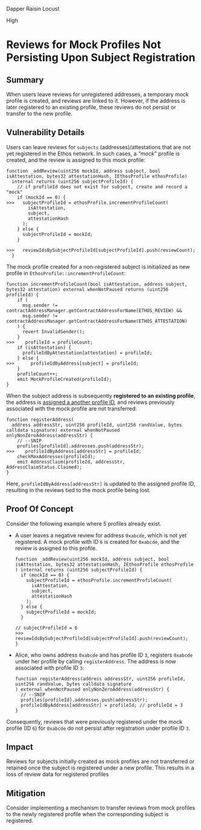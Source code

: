 Dapper Raisin Locust

High

# Reviews for Mock Profiles Not Persisting Upon Subject Registration

## Summary
When users leave reviews for unregistered addresses, a temporary mock profile is created, and reviews are linked to it. However, if the address is later registered to an existing profile, these reviews do not persist or transfer to the new profile.

## Vulnerability Details
Users can leave reviews for `subjects` (addresses)/attestations that are not yet registered in the Ethos network. In such cases, a *"mock"* profile is created, and the review is assigned to this mock profile:
```solidity
function _addReview(uint256 mockId, address subject, bool isAttestation, bytes32 attestationHash, IEthosProfile ethosProfile)
  internal returns (uint256 subjectProfileId) {
    // if profileId does not exist for subject, create and record a "mock"
    if (mockId == 0) {
>>>   subjectProfileId = ethosProfile.incrementProfileCount(
        isAttestation,
        subject,
        attestationHash
      );
    } else {
      subjectProfileId = mockId;
    }

>>>   reviewIdsBySubjectProfileId[subjectProfileId].push(reviewCount);
  }
```
The mock profile created for a non-registered subject is initialized as new profile in `EthosProfile::incrementProfileCount`:
```solidity
function incrementProfileCount(bool isAttestation, address subject, bytes32 attestation) external whenNotPaused returns (uint256 profileId) {
    if (
      msg.sender != contractAddressManager.getContractAddressForName(ETHOS_REVIEW) &&
      msg.sender != contractAddressManager.getContractAddressForName(ETHOS_ATTESTATION)
    ) {
      revert InvalidSender();
    }
>>>    profileId = profileCount;
    if (isAttestation) {
      profileIdByAttestation[attestation] = profileId;
    } else {
>>>      profileIdByAddress[subject] = profileId;
    }
    profileCount++;
    emit MockProfileCreated(profileId);
}
```
When the subject address is subsequently **registered to an existing profile**, the address is [assigned a another profile ID](https://github.com/sherlock-audit/2024-10-ethos-network/blob/979e352d7bcdba3d0665f11c0320041ce28d1b89/ethos/packages/contracts/contracts/EthosProfile.sol#L404), and reviews previously associated with the mock profile are not transferred:
```solidity
function registerAddress(
  address addressStr, uint256 profileId, uint256 randValue, bytes calldata signature) external whenNotPaused onlyNonZeroAddress(addressStr) {
    // --SNIP
    profiles[profileId].addresses.push(addressStr);
>>>    profileIdByAddress[addressStr] = profileId;
    checkMaxAddresses(profileId);
    emit AddressClaim(profileId, addressStr, AddressClaimStatus.Claimed);
}
```
Here, `profileIdByAddress[addressStr]` is updated to the assigned profile ID, resulting in the reviews tied to the mock profile being lost.

## Proof Of Concept
Consider the following example where 5 profiles already exist.

- A user leaves a negative review for address `0xabcde`, which is not yet registered. A mock profile with ID `6` is created for `0xabcde`, and the review is assigned to this profile.
  ```solidity
  function _addReview(uint256 mockId, address subject, bool isAttestation, bytes32 attestationHash, IEthosProfile ethosProfile
  ) internal returns (uint256 subjectProfileId) {
    if (mockId == 0) {
      subjectProfileId = ethosProfile.incrementProfileCount(
        isAttestation,
        subject,
        attestationHash
      );
    } else {
      subjectProfileId = mockId;
    }

  // subjectProfileId = 6
  >>>  reviewIdsBySubjectProfileId[subjectProfileId].push(reviewCount);
  }
  ```
- Alice, who owns address `0xabcde` and has profile ID `3`, registers `0xabcde` under her profile by calling `registerAddress`. The address is now associated with profile ID `3`:
  ```solidity
  function registerAddress(address addressStr, uint256 profileId, uint256 randValue, bytes calldata signature
  ) external whenNotPaused onlyNonZeroAddress(addressStr) {
    // --SNIP
    profiles[profileId].addresses.push(addressStr);
    profileIdByAddress[addressStr] = profileId; // profileId = 3
  }
  ```

Consequently, reviews that were previously registered under the mock profile (ID `6`) for `0xabcde` do not persist after registration under profile ID `3`.

## Impact
Reviews for subjects initially created as mock profiles are not transferred or retained once the subject is registered under a new profile. This results in a loss of review data for registered profiles

## Mitigation
Consider implementing a mechanism to transfer reviews from mock profiles to the newly registered profile when the corresponding subject is registered.